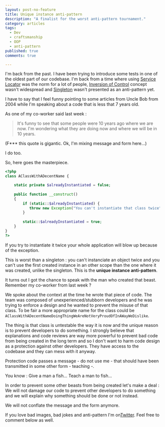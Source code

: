 ```yaml
---
layout: post-no-feature
title: Unique instance anti-pattern
description: "A finalist for the worst anti-pattern tournament."
category: articles
tags:
  - Dev
  - craftsmanship
  - OOP
  - anti-pattern
published: true
comments: true

---
```


I'm back from the past. I have been trying to introduce some tests in one of the oldest part of our codebase. I'm back from a time where using [Service Locator](http://martinfowler.com/articles/injection.html#UsingAServiceLocator) was the norm for a lot of people, [Inversion of Control](http://martinfowler.com/articles/injection.html#InversionOfControl) concept wasn't widespread and [Singleton](https://en.wikipedia.org/wiki/Singleton_pattern) wasn't presented as an anti-pattern yet.

I have to say that I feel funny pointing to some articles from Uncle Bob from 2004 while I'm speaking about a code that is less that 7 years old.

As one of my co-worker said last week :

> It's funny to see that some people were 10 years ago where we are now. I'm wondering what they are doing now and where we will be in 10 years.

(F*** this quote is gigantic. Ok, I'm mixing message and form here...)

I do too.

So, here goes the masterpiece.

``` php
<?php
class AClassWithADecentName {

    static private $alreadyInstantiated = false;
	
    public function __construct()
    {
    	if (static::$alreadyInstantiated) {
           throw new Exception("You can't instantiate that class twice");
        }
        
        static::$alreadyInstantiated = true;
    }
}
?>
```

If you try to instantiate it twice your whole application will blow up because of the exception.

This is worst than a singleton : you can't instanciate an object twice and you can't use the first created instance in an other scope than the one where it was created, unlike the singleton. This is the **unique instance anti-pattern**.

It turns out I got the chance to speak with the man who created that beast. Remember my co-worker from last week ?

We spoke about the context at the time he wrote that piece of code. The team was composed of unexperienced/stubborn developers and he was trying to enforce a design and he wanted to prevent the misuse of that class. To be fair a more appropriate name for the class could be `AClassWithADecentNameDoingThingWeAreNotVeryProudOfInAWayWeDislike`.

The thing is that class is untestable the way it is now and the unique reason is to prevent developers to do something. I strongly believe that explanations and code reviews are way more powerful to prevent bad code from being created in the long term and so I don't want to harm code design as a protection against other developers. They have access to the codebase and they can mess with it anyway. 

Protection code passes a message - do not use me - that should have been transmitted in some other form - teaching -.

You know : Give a man a fish... Teach a man to fish...

In order to prevent some other beasts from being created let's make a deal : We will not damage our code to prevent other developers to do something and we will explain why something should be done or not instead.

We will not conflate the message and the form anymore.

If you love bad images, bad jokes and anti-pattern I'm on[Twitter](https://twitter.com/selrahcd). Feel free to comment below as well.
